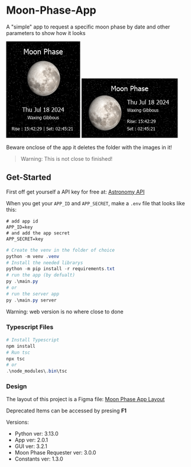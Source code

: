 # Moon-Phase-App

A "simple" app to request a specific moon phase by date and other parameters to show how it looks

![Demo 200x260](assets/images/demo_200x260.png "Demo_200x260")
![Demo 260x160](assets/images/demo_260x160.png "Demo_260x160")

Beware onclose of the app it deletes the folder with the images in it!

> Warning: This is not close to finished!

## Get-Started

First off get yourself a API key for free at: [Astronomy API](https://docs.astronomyapi.com/)

When you get your `APP_ID` and `APP_SECRET`, make a `.env` file that looks like this:

```properties
# add app id
APP_ID=key
# and add the app secret
APP_SECRET=key
```

```PowerShell
# Create the venv in the folder of choice
python -m venv .venv
# Install the needed librarys
python -m pip install -r requirements.txt
# run the app (by defualt)
py .\main.py
# or
# run the server app
py .\main.py server
```

Warning: web version is no where close to done

### Typescript Files

```Powershell
# Install Typescript
npm install
# Run tsc
npx tsc
# or
.\node_modules\.bin\tsc
```

### Design

The layout of this project is a Figma file:
[Moon Phase App Layout](https://www.figma.com/design/45IkxmpJ02QLcfx7dg3Ve6/Moon-Phase-App?node-id=0-1&t=NAOEOGGjnye4eSVL-1)

Deprecated Items can be accessed by presing **F1**

Versions:

- Python ver: 3.13.0
- App ver: 2.0.1
- GUI ver: 3.2.1
- Moon Phase Requester ver: 3.0.0
- Constants ver: 1.3.0
